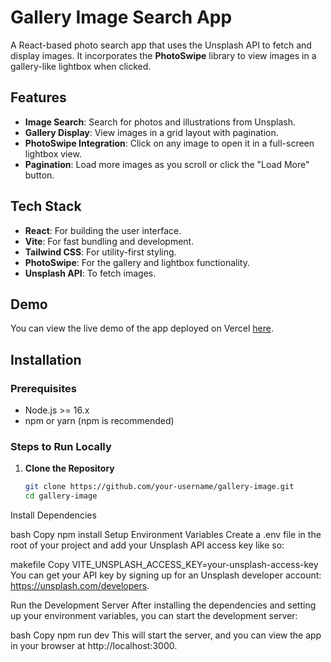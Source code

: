# Gallery Image Search App

A React-based photo search app that uses the Unsplash API to fetch and display images. It incorporates the **PhotoSwipe** library to view images in a gallery-like lightbox when clicked.

## Features
- **Image Search**: Search for photos and illustrations from Unsplash.
- **Gallery Display**: View images in a grid layout with pagination.
- **PhotoSwipe Integration**: Click on any image to open it in a full-screen lightbox view.
- **Pagination**: Load more images as you scroll or click the "Load More" button.

## Tech Stack
- **React**: For building the user interface.
- **Vite**: For fast bundling and development.
- **Tailwind CSS**: For utility-first styling.
- **PhotoSwipe**: For the gallery and lightbox functionality.
- **Unsplash API**: To fetch images.

## Demo
You can view the live demo of the app deployed on Vercel [here](https://gallery-image-sbtp.vercel.app/).

## Installation

### Prerequisites
- Node.js >= 16.x
- npm or yarn (npm is recommended)

### Steps to Run Locally

1. **Clone the Repository**
   ```bash
   git clone https://github.com/your-username/gallery-image.git
   cd gallery-image
Install Dependencies

bash
Copy
npm install
Setup Environment Variables Create a .env file in the root of your project and add your Unsplash API access key like so:

makefile
Copy
VITE_UNSPLASH_ACCESS_KEY=your-unsplash-access-key
You can get your API key by signing up for an Unsplash developer account: https://unsplash.com/developers.

Run the Development Server After installing the dependencies and setting up your environment variables, you can start the development server:

bash
Copy
npm run dev
This will start the server, and you can view the app in your browser at http://localhost:3000.


